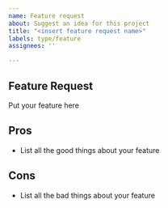 ```yaml
---
name: Feature request
about: Suggest an idea for this project
title: "<insert feature request name>"
labels: type/feature
assignees: ''

---
```


## Feature Request

Put your feature here

## Pros

* List all the good things about your feature

## Cons

* List all the bad things about your feature
